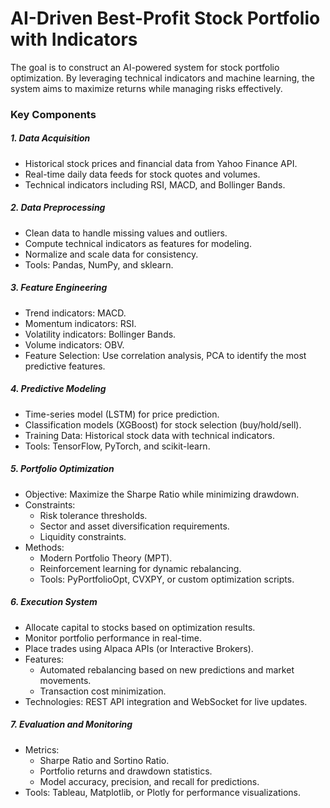 # AI-Driven Best-Profit Stock Portfolio with Indicators
The goal is to construct an AI-powered system for stock portfolio optimization. By leveraging technical indicators and machine learning, the system aims to maximize returns while managing risks effectively.

###  Key Components
##### 1. Data Acquisition
* Historical stock prices and financial data from Yahoo Finance API.
* Real-time daily data feeds for stock quotes and volumes.
* Technical indicators including RSI, MACD, and Bollinger Bands.
##### 2. Data Preprocessing
* Clean data to handle missing values and outliers.
* Compute technical indicators as features for modeling.
* Normalize and scale data for consistency.
* Tools: Pandas, NumPy, and sklearn.
##### 3. Feature Engineering
* Trend indicators: MACD.
* Momentum indicators: RSI.
* Volatility indicators: Bollinger Bands.
* Volume indicators: OBV.
* Feature Selection: Use correlation analysis, PCA to identify the most predictive features.
##### 4. Predictive Modeling
* Time-series model (LSTM) for price prediction.
* Classification models (XGBoost) for stock selection (buy/hold/sell).
* Training Data: Historical stock data with technical indicators.
* Tools: TensorFlow, PyTorch, and scikit-learn.
##### 5. Portfolio Optimization
* Objective: Maximize the Sharpe Ratio while minimizing drawdown.
* Constraints:
    * Risk tolerance thresholds.
    * Sector and asset diversification requirements.
    * Liquidity constraints.
* Methods:
    * Modern Portfolio Theory (MPT).
    * Reinforcement learning for dynamic rebalancing.
    * Tools: PyPortfolioOpt, CVXPY, or custom optimization scripts.
##### 6. Execution System
* Allocate capital to stocks based on optimization results.
* Monitor portfolio performance in real-time.
* Place trades using Alpaca APIs (or Interactive Brokers).
* Features:
    * Automated rebalancing based on new predictions and market movements.
    * Transaction cost minimization.
* Technologies: REST API integration and WebSocket for live updates.
##### 7. Evaluation and Monitoring
* Metrics:
    * Sharpe Ratio and Sortino Ratio.
    * Portfolio returns and drawdown statistics.
    * Model accuracy, precision, and recall for predictions.
* Tools: Tableau, Matplotlib, or Plotly for performance visualizations.
